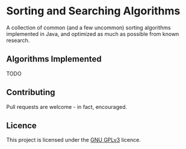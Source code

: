 # Sorting and Searching Algorithms
A collection of common (and a few uncommon) sorting algorithms implemented in Java, and optimized as much as possible from known research.

## Algorithms Implemented

TODO

## Contributing

Pull requests are welcome - in fact, encouraged.

## Licence

This project is licensed under the [GNU GPLv3](https://choosealicense.com/licenses/gpl-3.0/)
licence.
